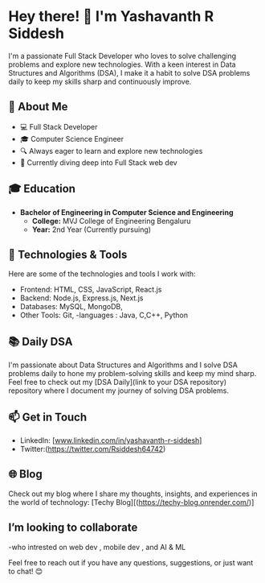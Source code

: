 
# Hey there! 👋 I'm Yashavanth R Siddesh

I'm a passionate Full Stack Developer who loves to solve challenging problems and explore new technologies. With a keen interest in Data Structures and Algorithms (DSA), I make it a habit to solve DSA problems daily to keep my skills sharp and continuously improve.

## 🚀 About Me

- 💻 Full Stack Developer
- 🎓 Computer Science Engineer
- 🔍 Always eager to learn and explore new technologies
- 🌱 Currently diving deep into Full Stack web dev

## 🎓 Education

- **Bachelor of Engineering in Computer Science and Engineering**
  - **College:** MVJ College of Engineering Bengaluru
  - **Year:** 2nd Year (Currently pursuing)

## 🔧 Technologies & Tools

Here are some of the technologies and tools I work with:

- Frontend: HTML, CSS, JavaScript, React.js
- Backend: Node.js, Express.js, Next.js
- Databases: MySQL, MongoDB, 
- Other Tools: Git, 
-languages : Java, C,C++, Python
## 📚 Daily DSA

I'm passionate about Data Structures and Algorithms and I solve DSA problems daily to hone my problem-solving skills and keep my mind sharp. Feel free to check out my [DSA Daily](link to your DSA repository) repository where I document my journey of solving DSA problems.

## 📫 Get in Touch

- LinkedIn: [www.linkedin.com/in/yashavanth-r-siddesh]
- Twitter:(https://twitter.com/Rsiddesh64742)


## 🌐 Blog

Check out my blog where I share my thoughts, insights, and experiences in the world of technology: [Techy Blog][(https://techy-blog.onrender.com/)]

## I’m looking to collaborate 

-who intrested on web dev , mobile dev , and AI & ML


Feel free to reach out if you have any questions, suggestions, or just want to chat! 😊
